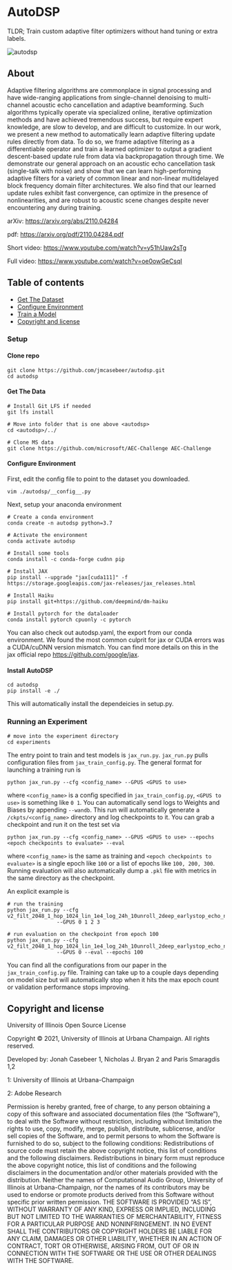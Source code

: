 # AutoDSP
TLDR; Train custom adaptive filter optimizers without hand tuning or extra labels.


![autodsp](images/autodsp.png "AutoDSP")


## About

Adaptive filtering algorithms are commonplace in signal processing and have wide-ranging applications from single-channel denoising to multi-channel acoustic echo cancellation and adaptive beamforming. Such algorithms typically operate via specialized online, iterative optimization methods and have achieved tremendous success, but require expert knowledge, are slow to develop, and are difficult to customize. In our work, we present a new method to automatically learn adaptive filtering update rules directly from data. To do so, we frame adaptive filtering as a differentiable operator and train a learned optimizer to output a gradient descent-based update rule from data via backpropagation through time. We demonstrate our general approach on an acoustic echo cancellation task (single-talk with noise) and show that we can learn high-performing adaptive filters for a variety of common linear and non-linear multidelayed block frequency domain filter architectures. We also find that our learned update rules exhibit fast convergence, can optimize in the presence of nonlinearities, and are robust to acoustic scene changes despite never encountering any during training.


arXiv: https://arxiv.org/abs/2110.04284

pdf: https://arxiv.org/pdf/2110.04284.pdf

Short video: https://www.youtube.com/watch?v=y51hUaw2sTg

Full video: https://www.youtube.com/watch?v=oe0owGeCsqI

## Table of contents

- [Get The Dataset](#get-the-data)
- [Configure Environment](#configure-environment)
- [Train a Model](#running-an-experiment)
- [Copyright and license](#copyright-and-license)

### Setup

#### Clone repo
```
git clone https://github.com/jmcasebeer/autodsp.git
cd autodsp
```

#### Get The Data
```
# Install Git LFS if needed
git lfs install

# Move into folder that is one above <autodsp>
cd <autodsp>/../

# Clone MS data
git clone https://github.com/microsoft/AEC-Challenge AEC-Challenge

```

#### Configure Environment
First, edit the config file to point to the dataset you downloaded.
```
vim ./autodsp/__config__.py
```

Next, setup your anaconda environment 

```
# Create a conda environment
conda create -n autodsp python=3.7

# Activate the environment
conda activate autodsp

# Install some tools
conda install -c conda-forge cudnn pip

# Install JAX
pip install --upgrade "jax[cuda111]" -f https://storage.googleapis.com/jax-releases/jax_releases.html

# Install Haiku
pip install git+https://github.com/deepmind/dm-haiku

# Install pytorch for the dataloader
conda install pytorch cpuonly -c pytorch
```
You can also check out autodsp.yaml, the export from our conda environment. We found the most common culprit for jax or CUDA errors was a CUDA/cuDNN version mismatch. You can find more details on this in the jax official repo https://github.com/google/jax. 


#### Install AutoDSP
```
cd autodsp
pip install -e ./
```
This will automatically install the dependeicies in setup.py. 


### Running an Experiment
```
# move into the experiment directory
cd experiments
```
The entry point to train and test models is `jax_run.py`. `jax_run.py` pulls configuration files from `jax_train_config.py`. The general format for launching a training run is

``` 
python jax_run.py --cfg <config_name> --GPUS <GPUS to use> 
```

where `<config_name>` is a config specified in `jax_train_config.py`, `<GPUS to use>` is something like `0 1`. You can automatically send logs to Weights and Biases by appending `--wandb`. This run will automatically generate a `/ckpts/<config_name>` directory and log checkpoints to it. You can grab a checkpoint and run it on the test set via

``` 
python jax_run.py --cfg <config_name> --GPUS <GPUS to use> --epochs <epoch checkpoints to evaluate> --eval 
```

where `<config_name>` is the same as training and `<epoch checkpoints to evaluate>` is a single epoch like `100` or a list of epochs like `100, 200, 300`. Running evaluation will also automatically dump a `.pkl` file with metrics in the same directory as the checkpoint.


An explicit example is

```
# run the training
python jax_run.py --cfg v2_filt_2048_1_hop_1024_lin_1e4_log_24h_10unroll_2deep_earlystop_echo_noise 
                --GPUS 0 1 2 3

# run evaluation on the checkpoint from epoch 100
python jax_run.py --cfg v2_filt_2048_1_hop_1024_lin_1e4_log_24h_10unroll_2deep_earlystop_echo_noise 
                --GPUS 0 --eval --epochs 100
```
You can find all the configurations from our paper in the `jax_train_config.py` file. Training can take up to a couple days depending on model size but will automatically stop when it hits the max epoch count or validation performance stops improving.


## Copyright and license
University of Illinois Open Source License

Copyright © 2021, University of Illinois at Urbana Champaign. All rights reserved.

Developed by: Jonah Casebeer 1, Nicholas J. Bryan 2 and Paris Smaragdis 1,2

1: University of Illinois at Urbana-Champaign 

2: Adobe Research 

Permission is hereby granted, free of charge, to any person obtaining a copy of this software and associated documentation files (the “Software”), to deal with the Software without restriction, including without limitation the rights to use, copy, modify, merge, publish, distribute, sublicense, and/or sell copies of the Software, and to permit persons to whom the Software is furnished to do so, subject to the following conditions: Redistributions of source code must retain the above copyright notice, this list of conditions and the following disclaimers. Redistributions in binary form must reproduce the above copyright notice, this list of conditions and the following disclaimers in the documentation and/or other materials provided with the distribution. Neither the names of Computational Audio Group, University of Illinois at Urbana-Champaign, nor the names of its contributors may be used to endorse or promote products derived from this Software without specific prior written permission. THE SOFTWARE IS PROVIDED “AS IS”, WITHOUT WARRANTY OF ANY KIND, EXPRESS OR IMPLIED, INCLUDING BUT NOT LIMITED TO THE WARRANTIES OF MERCHANTABILITY, FITNESS FOR A PARTICULAR PURPOSE AND NONINFRINGEMENT. IN NO EVENT SHALL THE CONTRIBUTORS OR COPYRIGHT HOLDERS BE LIABLE FOR ANY CLAIM, DAMAGES OR OTHER LIABILITY, WHETHER IN AN ACTION OF CONTRACT, TORT OR OTHERWISE, ARISING FROM, OUT OF OR IN CONNECTION WITH THE SOFTWARE OR THE USE OR OTHER DEALINGS WITH THE SOFTWARE.
